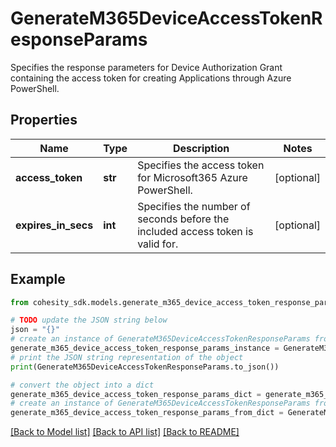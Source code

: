 # GenerateM365DeviceAccessTokenResponseParams

Specifies the response parameters for Device Authorization Grant containing the access token for creating Applications through Azure PowerShell.

## Properties

Name | Type | Description | Notes
------------ | ------------- | ------------- | -------------
**access_token** | **str** | Specifies the access token for Microsoft365 Azure PowerShell. | [optional] 
**expires_in_secs** | **int** | Specifies the number of seconds before the included access token is valid for. | [optional] 

## Example

```python
from cohesity_sdk.models.generate_m365_device_access_token_response_params import GenerateM365DeviceAccessTokenResponseParams

# TODO update the JSON string below
json = "{}"
# create an instance of GenerateM365DeviceAccessTokenResponseParams from a JSON string
generate_m365_device_access_token_response_params_instance = GenerateM365DeviceAccessTokenResponseParams.from_json(json)
# print the JSON string representation of the object
print(GenerateM365DeviceAccessTokenResponseParams.to_json())

# convert the object into a dict
generate_m365_device_access_token_response_params_dict = generate_m365_device_access_token_response_params_instance.to_dict()
# create an instance of GenerateM365DeviceAccessTokenResponseParams from a dict
generate_m365_device_access_token_response_params_from_dict = GenerateM365DeviceAccessTokenResponseParams.from_dict(generate_m365_device_access_token_response_params_dict)
```
[[Back to Model list]](../README.md#documentation-for-models) [[Back to API list]](../README.md#documentation-for-api-endpoints) [[Back to README]](../README.md)


